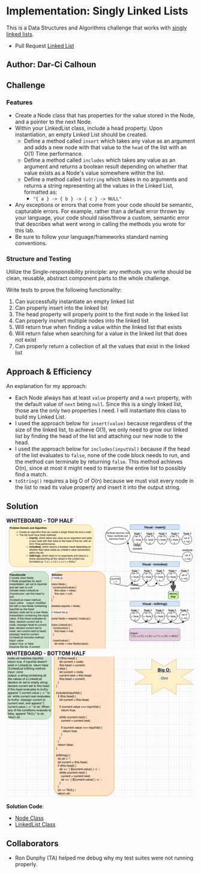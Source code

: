 # Implementation: Singly Linked Lists

This is a Data Structures and Algorithms challenge that works with [singly linked lists](https://www.educative.io/edpresso/what-is-a-singly-linked-list).

- Pull Request [Linked List](https://github.com/dcalhoun286/data-structures-and-algorithms/pull/31)

## Author: Dar-Ci Calhoun

## Challenge

### Features

- Create a Node class that has properties for the value stored in the Node, and a pointer to the next Node.
- Within your LinkedList class, include a head property. Upon instantiation, an empty Linked List should be created.
  - Define a method called `insert` which takes any value as an argument and adds a new node with that value to the `head` of the list with an O(1) Time performance.
  - Define a method called `includes` which takes any value as an argument and returns a boolean result depending on whether that value exists as a Node's value somewhere within the list.
  - Define a method called `toString` which takes in no arguments and returns a string representing all the values in the Linked List, formatted as:
    - `"{ a } -> { b } -> { c } -> NULL"`
- Any exceptions or errors that come from your code should be semantic, capturable errors. For example, rather than a default error thrown by your language, your code should raise/throw a custom, semantic error that describes what went wrong in calling the methods you wrote for this lab.
- Be sure to follow your language/frameworks standard naming conventions.

### Structure and Testing

Utilize the Single-responsibility principle: any methods you write should be clean, reusable, abstract component parts to the whole challenge.

Write tests to prove the following functionality:

1. Can successfully instantiate an empty linked list
1. Can properly insert into the linked list
1. The head property will properly point to the first node in the linked list
1. Can properly insnert multiple nodes into the linked list
1. Will return true when finding a value within the linked list that exists
1. Will return false when searching for a value in the linked list that does not exist
1. Can properly return a collection of all the values that exist in the linked list

## Approach & Efficiency

An explanation for my approach:

- Each Node always has at least `value` property and a `next` property, with the default value of `next` being `null`. Since this is a singly linked list, those are the only two properties I need. I will instantiate this class to build my Linked List.
- I used the approach below for `insert(value)` because regardless of the size of the linked list, to achieve O(1), we only need to grow our linked list by finding the head of the list and attaching our new node to the head.
- I used the approach below for `includes(inputVal)` because if the head of the list evaluates to `false`, none of the code block needs to run, and the method can terminate by returning `false`. This method achieves O(n), since at most it might need to traverse the entire list to possibly find a match.
- `toString()` requires a big O of O(n) because we must visit every node in the list to read its value property and insert it into the output string.

## Solution

**WHITEBOARD - TOP HALF**
![whiteboard1](./assets/linked-list1.png)
**WHITEBOARD - BOTTOM HALF**
![whiteboard2](./assets/linked-list2.png)

**Solution Code**:

- [Node Class](./lib/node.js)
- [LinkedList Class](./lib/linked-list.js)

## Collaborators

- Ron Dunphy (TA) helped me debug why my test suites were not running properly.
